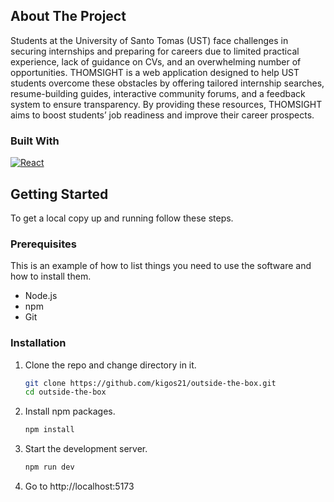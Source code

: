 <!-- ABOUT THE PROJECT -->

## About The Project

Students at the University of Santo Tomas (UST) face challenges in securing internships and preparing for careers due to limited practical experience, lack of guidance on CVs, and an overwhelming number of opportunities. THOMSIGHT is a web application designed to help UST students overcome these obstacles by offering tailored internship searches, resume-building guides, interactive community forums, and a feedback system to ensure transparency. By providing these resources, THOMSIGHT aims to boost students’ job readiness and improve their career prospects.

### Built With

[![React][React.js]][React-url]

<!-- GETTING STARTED -->

## Getting Started

To get a local copy up and running follow these steps.

### Prerequisites

This is an example of how to list things you need to use the software and how to install them.

- Node.js
- npm
- Git

### Installation

1. Clone the repo and change directory in it.

   ```sh
   git clone https://github.com/kigos21/outside-the-box.git
   cd outside-the-box
   ```

2. Install npm packages.

   ```sh
   npm install
   ```

3. Start the development server.

   ```sh
   npm run dev
   ```

4. Go to http://localhost:5173

<!-- MARKDOWN LINKS & IMAGES -->
<!-- https://www.markdownguide.org/basic-syntax/#reference-style-links -->

[React.js]: https://img.shields.io/badge/React-20232A?style=for-the-badge&logo=react&logoColor=61DAFB
[React-url]: https://reactjs.org/
